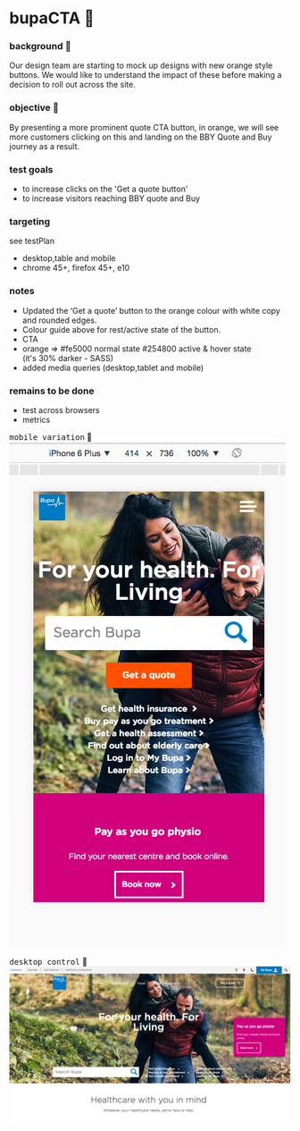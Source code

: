 # bupaCTA  :rocket:

### background  :bell:
Our design team are starting to mock up designs with new orange style buttons. We would like to understand the impact of these before making a decision to roll out across the site.


### objective :book:
By presenting a more prominent quote CTA button, in orange, we will see more customers clicking on this and landing on the BBY Quote and Buy journey as a result.

### test goals
- to increase clicks on the 'Get a quote button'
- to increase visitors reaching BBY quote and Buy

### targeting
see testPlan

- desktop,table and mobile  
- chrome 45+, firefox 45+, e10



### notes
- Updated the ‘Get a quote’ button to the orange colour with white copy and rounded edges.     
- Colour guide above for rest/active state of the button.
- CTA
- orange => #fe5000    normal state
  #254800	 active & hover state  
  (it's 30% darker - SASS)
- added media queries (desktop,tablet and mobile)



### remains to be done
- test across browsers
- metrics 
 


<kbd>mobile variation</kbd> :rocket:        
![](images/bupaCTAvar.png)




<kbd>desktop control</kbd> :rocket:        
![](/images/bupaCTAcontrol.png) 



